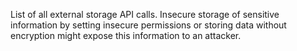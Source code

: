 List of all external storage API calls. Insecure storage of sensitive information by setting insecure permissions or storing data without encryption might expose this information to an attacker.
